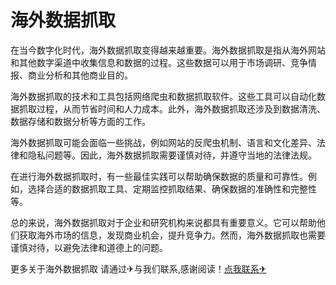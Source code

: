 # 海外数据抓取

在当今数字化时代，海外数据抓取变得越来越重要。海外数据抓取是指从海外网站和其他数字渠道中收集信息和数据的过程。这些数据可以用于市场调研、竞争情报、商业分析和其他商业目的。

海外数据抓取的技术和工具包括网络爬虫和数据抓取软件。这些工具可以自动化数据抓取过程，从而节省时间和人力成本。此外，海外数据抓取还涉及到数据清洗、数据存储和数据分析等方面的工作。

海外数据抓取可能会面临一些挑战，例如网站的反爬虫机制、语言和文化差异、法律和隐私问题等。因此，海外数据抓取需要谨慎对待，并遵守当地的法律法规。

在进行海外数据抓取时，有一些最佳实践可以帮助确保数据的质量和可靠性。例如，选择合适的数据抓取工具、定期监控抓取结果、确保数据的准确性和完整性等。

总的来说，海外数据抓取对于企业和研究机构来说都具有重要意义。它可以帮助他们获取海外市场的信息，发现商业机会，提升竞争力。然而，海外数据抓取也需要谨慎对待，以避免法律和道德上的问题。

更多关于海外数据抓取 请通过✈与我们联系,感谢阅读！[点我联系✈](https://www.G208.com)